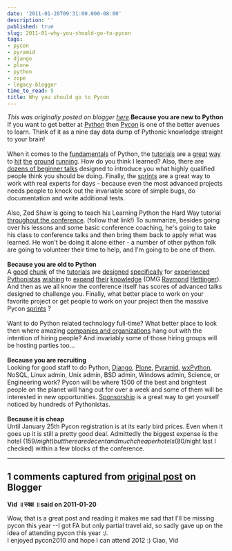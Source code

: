 ```yaml
---
date: '2011-01-20T09:31:00.000-08:00'
description: ''
published: true
slug: 2011-01-why-you-should-go-to-pycon
tags:
- pycon
- pyramid
- django
- plone
- python
- zope
- legacy-blogger
time_to_read: 5
title: Why you should go to Pycon
---
```


*This was originally posted on blogger [here](https://pydanny.blogspot.com/2011/01/why-you-should-go-to-pycon.html)*.<b>Because you are new to Python</b><br />If you want to get better at <a href="http://python.org/">Python</a> then <a href="http://us.pycon.org/">Pycon</a> is one of the better avenues to learn. Think of it as a nine day data dump of Pythonic knowledge straight to your brain!<br /><br />When it comes to the <a href="http://us.pycon.org/2011/schedule/sessions/99/">fundamentals</a> of Python, the <a href="http://us.pycon.org/2011/schedule/sessions/117/">tutorials</a> are a <a href="http://us.pycon.org/2011/schedule/sessions/118/">great</a> <a href="http://us.pycon.org/2011/schedule/sessions/111/">way</a> to <a href="http://us.pycon.org/2011/schedule/sessions/219/">hit</a> <a href="http://us.pycon.org/2011/schedule/sessions/32/">the</a> <a href="http://us.pycon.org/2011/schedule/sessions/108/">ground</a> <a href="http://us.pycon.org/2011/schedule/sessions/242/">running</a>. How do you think I learned? Also, there are <a href="http://us.pycon.org/2011/schedule/lists/talks/">dozens of beginner talks</a> designed to introduce you what highly qualified people think you should be doing. Finally, the <a href="http://us.pycon.org/2011/sprints/">sprints</a> are a great way to work with real experts for days - because even the most advanced projects needs people to knock out the invariable score of simple bugs, do documentation and write additional tests.<br /><br />Also, Zed Shaw is going to teach his Learning Python the Hard Way tutorial <a href="http://sheddingbikes.com/posts/1295120282.html">throughout the conference</a>. (follow that link!) To summarize, besides going over his lessons and some basic conference coaching, he's going to take his class to conference talks and then bring them back to apply what was learned. He won't be doing it alone either - a number of other python folk are going to volunteer their time to help, and I'm going to be one of them.<br /><br /><b>Because you are old to Python</b><br />A <a href="http://us.pycon.org/2011/schedule/sessions/47/">good</a> <a href="http://us.pycon.org/2011/schedule/sessions/122/">chunk</a> of the <a href="http://us.pycon.org/2011/schedule/sessions/141/">tutorials</a> are <a href="http://us.pycon.org/2011/schedule/sessions/144/">designed</a> <a href="http://us.pycon.org/2011/schedule/sessions/161/">specifically</a> for <a href="http://us.pycon.org/2011/schedule/sessions/164/">experienced</a> <a href="http://us.pycon.org/2011/schedule/sessions/274/">Pythonistas</a> <a href="http://us.pycon.org/2011/schedule/sessions/187/">wishing</a> to <a href="http://www.blogger.com/"><span id="goog_1045069554"></span>expand<span id="goog_1045069555"></span></a> <a href="http://us.pycon.org/2011/schedule/sessions/64/">their</a> <a href="http://us.pycon.org/2011/schedule/sessions/219/">knowledge</a> (OMG <a href="http://us.pycon.org/2011/schedule/sessions/259/">Raymond</a> <a href="http://us.pycon.org/2011/schedule/sessions/260/">Hettinger</a>). And then as we all know the conference itself has scores of advanced talks designed to challenge you. Finally, what better place to work on your favorite project or get people to work on your project then the massive Pycon&nbsp;<a href="http://us.pycon.org/2011/sprints/">sprints</a>&nbsp;?<br /><br />Want to do Python related technology full-time? What better place to look then where amazing <a href="http://us.pycon.org/2011/sponsors/prospectus/">companies and organizations</a>&nbsp;hang out with the intention of hiring people? And invariably some of those hiring groups will be hosting parties too...<br /><br /><b>Because you are recruiting</b><br />Looking for good staff to do Python, <a href="http://djangoproject.com/">Django</a>, <a href="http://plone.org/">Plone</a>, <a href="http://docs.pylonsproject.org/">Pyramid</a>, <a href="http://wxpython.org/">wxPython</a>, NoSQL, Linux admin, Unix admin, BSD admin, Windows admin, Science, or Engineering work? Pycon will be where 1500 of the best and brightest people on the planet will hang out for over a week and some of them will be interested in new opportunities. <a href="http://us.pycon.org/2011/sponsors/prospectus/">Sponsorship</a> is a great way to get yourself noticed by hundreds of Pythonistas.<br /><br /><b>Because it is cheap</b><br />Until January 25th Pycon registration is at its early bird prices. Even when it goes up it is still a pretty good deal. Admittedly the biggest expense is the hotel ($159/night) but there are decent and much cheaper hotels ($80/night last I checked) within a few blocks of the conference.

---

## 1 comments captured from [original post](https://pydanny.blogspot.com/2011/01/why-you-should-go-to-pycon.html) on Blogger

**Vid ॥ स्वक्ष ॥ said on 2011-01-20**

Wow, that is a great post and reading it makes me sad that I'll be missing pycon this year --I got FA but only partial travel aid, so sadly gave up on the idea of attending pycon this year :/. <br />I enjoyed pycon2010 and hope I can attend 2012 :) Ciao, Vid

